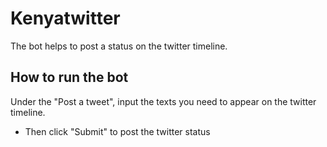 # Kenyatwitter
The bot helps to post a status on the twitter timeline. 

## How to run the bot
Under the "Post a tweet", input the texts you need to appear on the twitter timeline.

- Then click "Submit" to post the twitter status